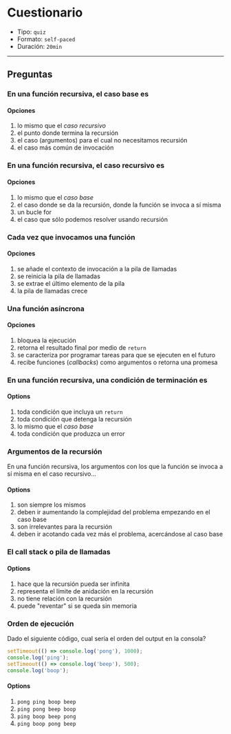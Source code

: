 # Cuestionario

* Tipo: `quiz`
* Formato: `self-paced`
* Duración: `20min`

***

## Preguntas

### En una función recursiva, el caso base es

#### Opciones

1. lo mismo que el _caso recursivo_
2. el punto donde termina la recursión
3. el caso (argumentos) para el cual no necesitamos recursión
4. el caso más común de invocación

<solution style="display:none;">2,3</solution>

### En una función recursiva, el caso recursivo es

#### Opciones

1. lo mismo que el _caso base_
2. el caso donde se da la recursión, donde la función se invoca a sí misma
3. un bucle for
4. el caso que sólo podemos resolver usando recursión

<solution style="display:none;">2,4</solution>

### Cada vez que invocamos una función

#### Opciones

1. se añade el contexto de invocación a la pila de llamadas
2. se reinicia la pila de llamadas
3. se extrae el último elemento de la pila
4. la pila de llamadas crece

<solution style="display:none;">1,4</solution>

### Una función asíncrona

#### Opciones

1. bloquea la ejecución
2. retorna el resultado final por medio de `return`
3. se caracteriza por programar tareas para que se ejecuten en el futuro
4. recibe funciones (_callbacks_) como argumentos o retorna una promesa

<solution style="display:none;">3,4</solution>

### En una función recursiva, una condición de terminación es

#### Options

1. toda condición que incluya un `return`
2. toda condición que detenga la recursión
3. lo mismo que el _caso base_
4. toda condición que produzca un error

<solution style="display:none;">2</solution>

### Argumentos de la recursión

En una función recursiva, los argumentos con los que la función se invoca a sí
misma en el caso recursivo...

#### Options

1. son siempre los mismos
2. deben ir aumentando la complejidad del problema empezando en el caso base
3. son irrelevantes para la recursión
4. deben ir acotando cada vez más el problema, acercándose al caso base

<solution style="display:none;">4</solution>

### El call stack o pila de llamadas

#### Options

1. hace que la recursión pueda ser infinita
2. representa el límite de anidación en la recursión
3. no tiene relación con la recursión
4. puede "reventar" si se queda sin memoria

<solution style="display:none;">2,4</solution>

### Orden de ejecución

Dado el siguiente código, cual sería el orden del output en la consola?

```js
setTimeout(() => console.log('pong'), 1000);
console.log('ping');
setTimeout(() => console.log('beep'), 500);
console.log('boop');
```

#### Options

1. `pong ping boop beep`
2. `ping pong beep boop`
3. `ping boop beep pong`
4. `ping boop pong beep`

<solution style="display:none;">3</solution>

